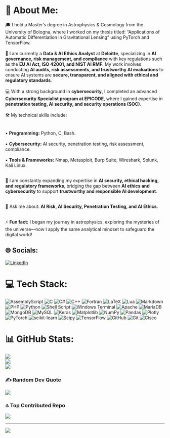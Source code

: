 # 💫 About Me:
🎓 I hold a Master’s degree in Astrophysics & Cosmology from the University of Bologna, where I worked on my thesis titled: “Applications of Automatic Differentiation in Gravitational Lensing” using PyTorch and TensorFlow.<br><br>🔐 I am currently a **Data & AI Ethics Analyst** at **Deloitte**, specializing in **AI governance, risk management, and compliance** with key regulations such as the **EU AI Act, ISO 42001, and NIST AI RMF**. My work involves conducting **AI audits, risk assessments, and trustworthy AI evaluations** to ensure AI systems are **secure, transparent, and aligned with ethical and regulatory standards**.<br><br>💻 With a strong background in **cybersecurity**, I completed an advanced **Cybersecurity Specialist program at EPICODE**, where I gained expertise in **penetration testing, AI security, and security operations (SOC)**.<br><br>🛠️ My technical skills include:<br><br>  
• **Programming:** Python, C, Bash.<br>  
• **Cybersecurity:** AI security, penetration testing, risk assessment, compliance.<br>  
• **Tools & Frameworks:** Nmap, Metasploit, Burp Suite, Wireshark, Splunk, Kali Linux.<br><br>  

🌱 I am constantly expanding my expertise in **AI security, ethical hacking, and regulatory frameworks**, bridging the gap between **AI ethics and cybersecurity** to support **trustworthy and responsible AI development**.<br><br>  

💬 Ask me about: **AI Risk, AI Security, Penetration Testing, and AI Ethics**.<br><br>  

⚡ **Fun fact:** I began my journey in astrophysics, exploring the mysteries of the universe—now I apply the same analytical mindset to safeguard the digital world!


## 🌐 Socials:
[![LinkedIn](https://img.shields.io/badge/LinkedIn-%230077B5.svg?logo=linkedin&logoColor=white)](https://linkedin.com/in/simonelaporta) 

# 💻 Tech Stack:
![AssemblyScript](https://img.shields.io/badge/assembly%20script-%23000000.svg?style=plastic&logo=assemblyscript&logoColor=white) ![C](https://img.shields.io/badge/c-%2300599C.svg?style=plastic&logo=c&logoColor=white) ![C#](https://img.shields.io/badge/c%23-%23239120.svg?style=plastic&logo=csharp&logoColor=white) ![C++](https://img.shields.io/badge/c++-%2300599C.svg?style=plastic&logo=c%2B%2B&logoColor=white) ![Fortran](https://img.shields.io/badge/Fortran-%23734F96.svg?style=plastic&logo=fortran&logoColor=white) ![LaTeX](https://img.shields.io/badge/latex-%23008080.svg?style=plastic&logo=latex&logoColor=white) ![Lua](https://img.shields.io/badge/lua-%232C2D72.svg?style=plastic&logo=lua&logoColor=white) ![Markdown](https://img.shields.io/badge/markdown-%23000000.svg?style=plastic&logo=markdown&logoColor=white) ![PHP](https://img.shields.io/badge/php-%23777BB4.svg?style=plastic&logo=php&logoColor=white) ![Python](https://img.shields.io/badge/python-3670A0?style=plastic&logo=python&logoColor=ffdd54) ![Shell Script](https://img.shields.io/badge/shell_script-%23121011.svg?style=plastic&logo=gnu-bash&logoColor=white) ![Windows Terminal](https://img.shields.io/badge/Windows%20Terminal-%234D4D4D.svg?style=plastic&logo=windows-terminal&logoColor=white) ![Apache](https://img.shields.io/badge/apache-%23D42029.svg?style=plastic&logo=apache&logoColor=white) ![MariaDB](https://img.shields.io/badge/MariaDB-003545?style=plastic&logo=mariadb&logoColor=white) ![MongoDB](https://img.shields.io/badge/MongoDB-%234ea94b.svg?style=plastic&logo=mongodb&logoColor=white) ![MySQL](https://img.shields.io/badge/mysql-4479A1.svg?style=plastic&logo=mysql&logoColor=white) ![Keras](https://img.shields.io/badge/Keras-%23D00000.svg?style=plastic&logo=Keras&logoColor=white) ![Matplotlib](https://img.shields.io/badge/Matplotlib-%23ffffff.svg?style=plastic&logo=Matplotlib&logoColor=black) ![NumPy](https://img.shields.io/badge/numpy-%23013243.svg?style=plastic&logo=numpy&logoColor=white) ![Pandas](https://img.shields.io/badge/pandas-%23150458.svg?style=plastic&logo=pandas&logoColor=white) ![Plotly](https://img.shields.io/badge/Plotly-%233F4F75.svg?style=plastic&logo=plotly&logoColor=white) ![PyTorch](https://img.shields.io/badge/PyTorch-%23EE4C2C.svg?style=plastic&logo=PyTorch&logoColor=white) ![scikit-learn](https://img.shields.io/badge/scikit--learn-%23F7931E.svg?style=plastic&logo=scikit-learn&logoColor=white) ![Scipy](https://img.shields.io/badge/SciPy-%230C55A5.svg?style=plastic&logo=scipy&logoColor=%white) ![TensorFlow](https://img.shields.io/badge/TensorFlow-%23FF6F00.svg?style=plastic&logo=TensorFlow&logoColor=white) ![GitHub](https://img.shields.io/badge/github-%23121011.svg?style=plastic&logo=github&logoColor=white) ![Git](https://img.shields.io/badge/git-%23F05033.svg?style=plastic&logo=git&logoColor=white) ![Cisco](https://img.shields.io/badge/cisco-%23049fd9.svg?style=plastic&logo=cisco&logoColor=black)
# 📊 GitHub Stats:
![](https://github-readme-stats.vercel.app/api?username=Shurtug4l&theme=tokyonight&hide_border=false&include_all_commits=true&count_private=true)<br/>
![](https://github-readme-streak-stats.herokuapp.com/?user=Shurtug4l&theme=tokyonight&hide_border=false)<br/>
![](https://github-readme-stats.vercel.app/api/top-langs/?username=Shurtug4l&theme=tokyonight&hide_border=false&include_all_commits=true&count_private=true&layout=compact)

### ✍️ Random Dev Quote
![](https://quotes-github-readme.vercel.app/api?type=horizontal&theme=tokyonight)

### 🔝 Top Contributed Repo
![](https://github-contributor-stats.vercel.app/api?username=Shurtug4l&limit=5&theme=tokyonight&combine_all_yearly_contributions=true)

---
[![](https://visitcount.itsvg.in/api?id=Shurtug4l&icon=2&color=6)](https://visitcount.itsvg.in)

<!-- Proudly created with GPRM ( https://gprm.itsvg.in ) -->
